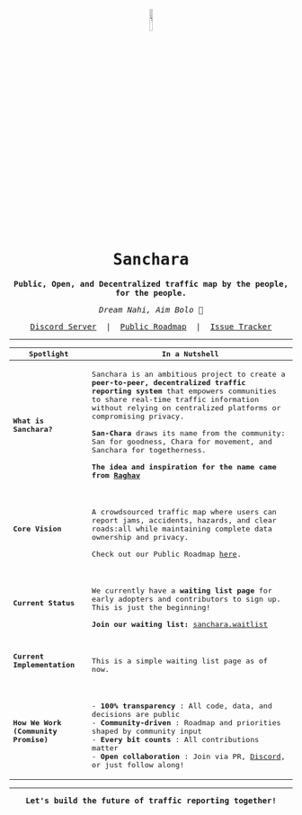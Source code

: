 <samp>
  
<p align="center">
  <img align="center" width="10%" src="https://github.com/user-attachments/assets/be256424-bdb6-46ef-af50-31e2b065736f" alt="logo"/>
</p>

<h1 align="center">Sanchara</h1>

<p align="center">
  <strong>Public, Open, and Decentralized traffic map by the people, for the people.</strong>
</p>

<p align="center">
  <em>Dream Nahi, Aim Bolo 🥇</em>
</p>
<p align="center">

</p>

<p align="center">
  <a href="https://discord.gg/VYE9CNtcp5" target="_blank">Discord Server</a> &nbsp;|&nbsp;
  <a href="https://github.com/shravan20/sanchara/discussions/2" target="_blank">Public Roadmap</a> &nbsp;|&nbsp;
  <a href="https://github.com/shravan20/sanchara/issues" target="_blank">Issue Tracker</a>
</p>

---

| Spotlight                  | In a Nutshell                                                                                                                                                                            |
|--------------------------|------------------------------------------------------------------------------------------------------------------------------------------------------------------------------------|
| **What is Sanchara?**    | <br>Sanchara is an ambitious project to create a **peer-to-peer, decentralized traffic reporting system** that empowers communities to share real-time traffic information without relying on centralized platforms or compromising privacy.<br><br>**San-Chara** draws its name from the community: San for goodness, Chara for movement, and Sanchara for togetherness. <br><br>**The idea and inspiration for the name came from [Raghav](https://github.com/raghavyuva)** <br><br> |
| **Core Vision**          | <br><br> A crowdsourced traffic map where users can report jams, accidents, hazards, and clear roads:all while maintaining complete data ownership and privacy.<br><br>Check out our Public Roadmap [here](https://github.com/shravan20/sanchara/discussions/2). <br><br> |
| **Current Status**       | <br><br> We currently have a **waiting list page** for early adopters and contributors to sign up. This is just the beginning!<br><br>**Join our waiting list:** [sanchara.waitlist](https://shravan20.github.io/sanchara/) <br><br> |
| **Current Implementation** | <br><br> This is a simple waiting list page as of now. <br><br>                                                                                                                            |
| **How We Work (Community Promise)** | <br><br> - **100% transparency** : All code, data, and decisions are public <br> - **Community-driven** : Roadmap and priorities shaped by community input <br> - **Every bit counts** : All contributions matter <br> - **Open collaboration** : Join via PR, [Discord](https://discord.gg/VYE9CNtcp5), or just follow along! <br><br>|

---

<p align="center">
  <strong>Let's build the future of traffic reporting together!</strong>
</p>

</samp>

